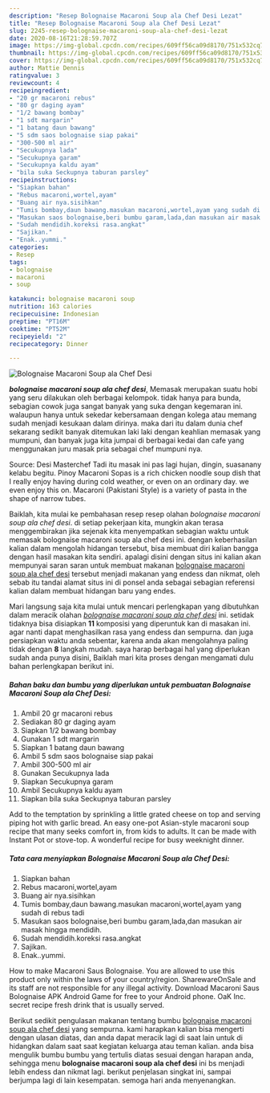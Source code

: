 ```yaml
---
description: "Resep Bolognaise Macaroni Soup ala Chef Desi Lezat"
title: "Resep Bolognaise Macaroni Soup ala Chef Desi Lezat"
slug: 2245-resep-bolognaise-macaroni-soup-ala-chef-desi-lezat
date: 2020-08-16T21:28:59.707Z
image: https://img-global.cpcdn.com/recipes/609ff56ca09d8170/751x532cq70/bolognaise-macaroni-soup-ala-chef-desi-foto-resep-utama.jpg
thumbnail: https://img-global.cpcdn.com/recipes/609ff56ca09d8170/751x532cq70/bolognaise-macaroni-soup-ala-chef-desi-foto-resep-utama.jpg
cover: https://img-global.cpcdn.com/recipes/609ff56ca09d8170/751x532cq70/bolognaise-macaroni-soup-ala-chef-desi-foto-resep-utama.jpg
author: Mattie Dennis
ratingvalue: 3
reviewcount: 4
recipeingredient:
- "20 gr macaroni rebus"
- "80 gr daging ayam"
- "1/2 bawang bombay"
- "1 sdt margarin"
- "1 batang daun bawang"
- "5 sdm saos bolognaise siap pakai"
- "300-500 ml air"
- "Secukupnya lada"
- "Secukupnya garam"
- "Secukupnya kaldu ayam"
- "bila suka Seckupnya taburan parsley"
recipeinstructions:
- "Siapkan bahan"
- "Rebus macaroni,wortel,ayam"
- "Buang air nya.sisihkan"
- "Tumis bombay,daun bawang.masukan macaroni,wortel,ayam yang sudah di rebus tadi"
- "Masukan saos bolognaise,beri bumbu garam,lada,dan masukan air masak hingga mendidih."
- "Sudah mendidih.koreksi rasa.angkat"
- "Sajikan."
- "Enak..yummi."
categories:
- Resep
tags:
- bolognaise
- macaroni
- soup

katakunci: bolognaise macaroni soup 
nutrition: 163 calories
recipecuisine: Indonesian
preptime: "PT16M"
cooktime: "PT52M"
recipeyield: "2"
recipecategory: Dinner

---
```



![Bolognaise Macaroni Soup ala Chef Desi](https://img-global.cpcdn.com/recipes/609ff56ca09d8170/751x532cq70/bolognaise-macaroni-soup-ala-chef-desi-foto-resep-utama.jpg)

<b><i>bolognaise macaroni soup ala chef desi</i></b>, Memasak merupakan suatu hobi yang seru dilakukan oleh berbagai kelompok. tidak hanya para bunda, sebagian cowok juga sangat banyak yang suka dengan kegemaran ini. walaupun hanya untuk sekedar kebersamaan dengan kolega atau memang sudah menjadi kesukaan dalam dirinya. maka dari itu dalam dunia chef sekarang sedikit banyak ditemukan laki laki dengan keahlian memasak yang mumpuni, dan banyak juga kita jumpai di berbagai kedai dan cafe yang menggunakan juru masak pria sebagai chef mumpuni nya.

Source: Desi Masterchef Tadi itu masak ini pas lagi hujan, dingin, suasanany kelabu begitu. Pinoy Macaroni Sopas is a rich chicken noodle soup dish that I really enjoy having during cold weather, or even on an ordinary day. we even enjoy this on. Macaroni (Pakistani Style) is a variety of pasta in the shape of narrow tubes.

Baiklah, kita mulai ke pembahasan resep resep olahan <i>bolognaise macaroni soup ala chef desi</i>. di setiap pekerjaan kita, mungkin akan terasa menggembirakan jika sejenak kita menyempatkan sebagian waktu untuk memasak bolognaise macaroni soup ala chef desi ini. dengan keberhasilan kalian dalam mengolah hidangan tersebut, bisa membuat diri kalian bangga dengan hasil masakan kita sendiri. apalagi disini dengan situs ini kalian akan mempunyai saran saran untuk membuat makanan <u>bolognaise macaroni soup ala chef desi</u> tersebut menjadi makanan yang endess dan nikmat, oleh sebab itu tandai alamat situs ini di ponsel anda sebagai sebagian referensi kalian dalam membuat hidangan baru yang endes.


Mari langsung saja kita mulai untuk mencari perlengkapan yang dibutuhkan dalam meracik olahan <u><i>bolognaise macaroni soup ala chef desi</i></u> ini. setidak tidaknya bisa disiapkan <b>11</b> komposisi yang diperuntuk kan di masakan ini. agar nanti dapat menghasilkan rasa yang endess dan sempurna. dan juga persiapkan waktu anda sebentar, karena anda akan mengolahnya paling tidak dengan <b>8</b> langkah mudah. saya harap berbagai hal yang diperlukan sudah anda punya disini, Baiklah mari kita proses dengan mengamati dulu bahan perlengkapan berikut ini.

<!--inarticleads1-->

##### Bahan baku dan bumbu yang diperlukan untuk pembuatan Bolognaise Macaroni Soup ala Chef Desi:

1. Ambil 20 gr macaroni rebus
1. Sediakan 80 gr daging ayam
1. Siapkan 1/2 bawang bombay
1. Gunakan 1 sdt margarin
1. Siapkan 1 batang daun bawang
1. Ambil 5 sdm saos bolognaise siap pakai
1. Ambil 300-500 ml air
1. Gunakan Secukupnya lada
1. Siapkan Secukupnya garam
1. Ambil Secukupnya kaldu ayam
1. Siapkan bila suka Seckupnya taburan parsley


Add to the temptation by sprinkling a little grated cheese on top and serving piping hot with garlic bread. An easy one-pot Asian-style macaroni soup recipe that many seeks comfort in, from kids to adults. It can be made with Instant Pot or stove-top. A wonderful recipe for busy weeknight dinner. 

<!--inarticleads2-->

##### Tata cara menyiapkan Bolognaise Macaroni Soup ala Chef Desi:

1. Siapkan bahan
1. Rebus macaroni,wortel,ayam
1. Buang air nya.sisihkan
1. Tumis bombay,daun bawang.masukan macaroni,wortel,ayam yang sudah di rebus tadi
1. Masukan saos bolognaise,beri bumbu garam,lada,dan masukan air masak hingga mendidih.
1. Sudah mendidih.koreksi rasa.angkat
1. Sajikan.
1. Enak..yummi.


How to make Macaroni Saus Bolognaise. You are allowed to use this product only within the laws of your country/region. SharewareOnSale and its staff are not responsible for any illegal activity. Download Macaroni Saus Bolognaise APK Android Game for free to your Android phone. OaK Inc. secret recipe fresh drink that is usually served. 

Berikut sedikit pengulasan makanan tentang bumbu <u>bolognaise macaroni soup ala chef desi</u> yang sempurna. kami harapkan kalian bisa mengerti dengan ulasan diatas, dan anda dapat meracik lagi di saat lain untuk di hidangkan dalam saat saat kegiatan keluarga atau teman kalian. anda bisa mengulik bumbu bumbu yang tertulis diatas sesuai dengan harapan anda, sehingga menu <b>bolognaise macaroni soup ala chef desi</b> ini bs menjadi lebih endess dan nikmat lagi. berikut penjelasan singkat ini, sampai berjumpa lagi di lain kesempatan. semoga hari anda menyenangkan.
